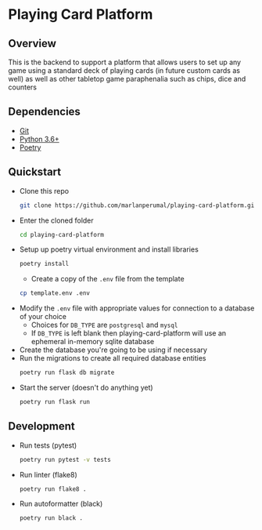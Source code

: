 # Playing Card Platform

## Overview

This is the backend to support a platform that allows users to set up any game using a standard deck of playing cards (in future custom cards as well) as well as other tabletop game paraphenalia such as chips, dice and counters

## Dependencies

- [Git](https://git-scm.com/)
- [Python 3.6+](https://www.python.org/)
- [Poetry](https://python-poetry.org/)

## Quickstart

- Clone this repo
    ```bash
    git clone https://github.com/marlanperumal/playing-card-platform.git
    ```
- Enter the cloned folder
    ```bash
    cd playing-card-platform
    ```
- Setup up poetry virtual environment and install libraries
    ```bash
    poetry install
    ```
  - Create a copy of the `.env` file from the template
  ```bash
  cp template.env .env
  ``` 
- Modify the `.env` file with appropriate values for connection to a database of your choice
  - Choices for `DB_TYPE` are `postgresql` and `mysql`
  - If `DB_TYPE` is left blank then playing-card-platform will use an ephemeral in-memory sqlite database
- Create the database you're going to be using if necessary
- Run the migrations to create all required database entities
    ```bash
    poetry run flask db migrate
    ```
- Start the server (doesn't do anything yet)
    ```bash
    poetry run flask run
    ```

## Development
- Run tests (pytest)
    ```bash
    poetry run pytest -v tests
    ```
- Run linter (flake8)
    ```bash
    poetry run flake8 .
    ```
- Run autoformatter (black)
    ```bash
    poetry run black .
    ```
